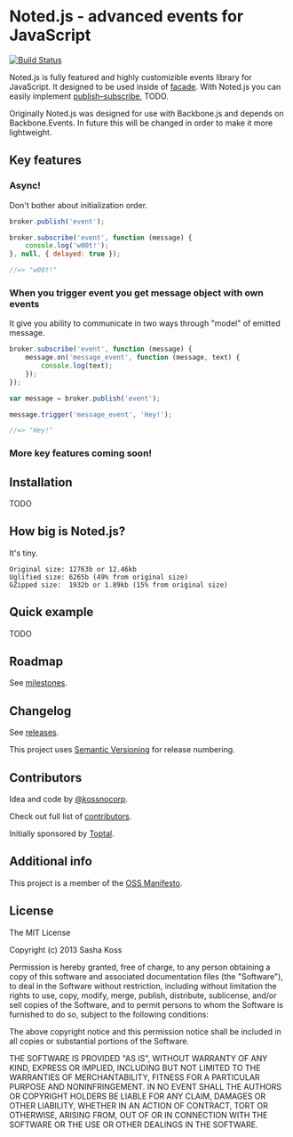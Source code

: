 # Noted.js - advanced events for JavaScript

[![Build Status](https://secure.travis-ci.org/kossnocorp/noted.png?branch=master)](http://travis-ci.org/kossnocorp/noted)

Noted.js is fully featured and highly customizible events library for JavaScript. It designed to be used inside of 
[facade](http://en.wikipedia.org/wiki/Facade_pattern). With Noted.js you can easily implement 
[publish–subscribe](http://en.wikipedia.org/wiki/Publish%E2%80%93subscribe_pattern), TODO.

Originally Noted.js was designed for use with Backbone.js and depends on Backbone.Events. In future this will be changed
in order to make it more lightweight.

## Key features

### Async!

Don't bother about initialization order.

``` js
broker.publish('event');

broker.subscribe('event', function (message) {
    console.log('w00t!');
}, null, { delayed: true });

//=> "w00t!"
```

### When you trigger event you get message object with own events

It give you ability to communicate in two ways through "model" of emitted message.

``` js
broker.subscribe('event', function (message) {
    message.on('message_event', function (message, text) {
        console.log(text);
    });
});

var message = broker.publish('event');

message.trigger('message_event', 'Hey!');

//=> "Hey!"
```

### More key features coming soon!

## Installation

TODO

## How big is Noted.js?

It's tiny.

```
Original size: 12763b or 12.46kb
Uglified size: 6265b (49% from original size)
GZipped size:  1932b or 1.89kb (15% from original size)
```

## Quick example

TODO

## Roadmap

See [milestones](https://github.com/kossnocorp/noted/issues/milestones).

## Changelog

See [releases](https://github.com/kossnocorp/noted/releases).

This project uses [Semantic Versioning](http://semver.org/) for release numbering.

## Contributors

Idea and code by [@kossnocorp](http://koss.nocorp.me).

Check out full list of [contributors](https://github.com/kossnocorp/noted/contributors).

Initially sponsored by [Toptal](http://toptal.com/).

## Additional info

This project is a member of the [OSS Manifesto](http://ossmanifesto.org).

## License

The MIT License

Copyright (c) 2013 Sasha Koss

Permission is hereby granted, free of charge, to any person obtaining a copy of this software and associated documentation files (the "Software"), to deal in the Software without restriction, including without limitation the rights to use, copy, modify, merge, publish, distribute, sublicense, and/or sell copies of the Software, and to permit persons to whom the Software is furnished to do so, subject to the following conditions:

The above copyright notice and this permission notice shall be included in all copies or substantial portions of the Software.

THE SOFTWARE IS PROVIDED "AS IS", WITHOUT WARRANTY OF ANY KIND, EXPRESS OR IMPLIED, INCLUDING BUT NOT LIMITED TO THE WARRANTIES OF MERCHANTABILITY, FITNESS FOR A PARTICULAR PURPOSE AND NONINFRINGEMENT. IN NO EVENT SHALL THE AUTHORS OR COPYRIGHT HOLDERS BE LIABLE FOR ANY CLAIM, DAMAGES OR OTHER LIABILITY, WHETHER IN AN ACTION OF CONTRACT, TORT OR OTHERWISE, ARISING FROM, OUT OF OR IN CONNECTION WITH THE SOFTWARE OR THE USE OR OTHER DEALINGS IN THE SOFTWARE.
